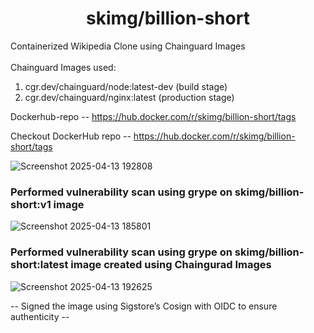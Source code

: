 <h1 align="center">skimg/billion-short</h1>


Containerized Wikipedia Clone using Chainguard Images <br /> <br />
Chainguard Images used: 
  
1. cgr.dev/chainguard/node:latest-dev (build stage) <br />
2. cgr.dev/chainguard/nginx:latest (production stage) <br />

Dockerhub-repo -- https://hub.docker.com/r/skimg/billion-short/tags

Checkout DockerHub repo -- https://hub.docker.com/r/skimg/billion-short/tags

![Screenshot 2025-04-13 192808](https://github.com/user-attachments/assets/c08376a5-ca69-414a-b74a-d2c65302e8e5)

<h3> Performed vulnerability scan using grype on skimg/billion-short:v1 image</h3>

![Screenshot 2025-04-13 185801](https://github.com/user-attachments/assets/e61cc5ff-9e59-4f3a-81fc-63eea779ad0b)

<h3> Performed vulnerability scan using grype on skimg/billion-short:latest  image created using Chaingurad Images </h3>

![Screenshot 2025-04-13 192625](https://github.com/user-attachments/assets/1ff263b4-e534-45c5-b162-ad22353b18e6)

-- Signed the image using Sigstore’s Cosign with OIDC to ensure authenticity --

